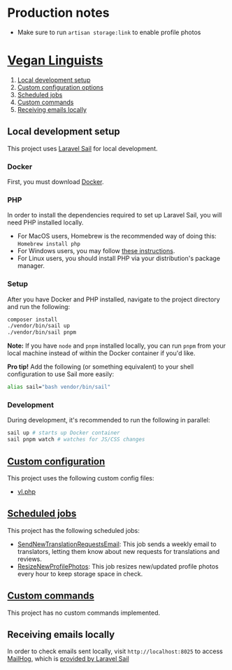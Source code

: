 # Production notes

-   Make sure to run `artisan storage:link` to enable profile photos

# [Vegan Linguists](https://veganlinguists.org)

1. [Local development setup](#local-development-setup)
1. [Custom configuration options](#custom-configuration-options)
1. [Scheduled jobs](#scheduled-jobs)
1. [Custom commands](#custom-commands)
1. [Receiving emails locally](#recieving-emails-locally)

## Local development setup

This project uses [Laravel Sail](https://laravel.com/docs/9.x/sail#main-content) for local development.

### Docker

First, you must download [Docker](https://www.docker.com/).

### PHP

In order to install the dependencies required to set up Laravel Sail, you will need PHP installed locally.

-   For MacOS users, Homebrew is the recommended way of doing this: `Homebrew install php`
-   For Windows users, you may follow [these instructions](https://phptherightway.com/#windows_setup).
-   For Linux users, you should install PHP via your distribution's package manager.

### Setup

After you have Docker and PHP installed, navigate to the project directory and run the following:

```bash
composer install
./vendor/bin/sail up
./vendor/bin/sail pnpm
```

**Note:** If you have `node` and `pnpm` installed locally, you can run `pnpm` from your local machine instead of within the Docker container if you'd like.

**Pro tip!** Add the following (or something equivalent) to your shell configuration to use Sail more easily:

```bash
alias sail="bash vendor/bin/sail"
```

### Development

During development, it's recommended to run the following in parallel:

```bash
sail up # starts up Docker container
sail pnpm watch # watches for JS/CSS changes
```

## [Custom configuration](https://laravel.com/docs/9.x/structure#the-config-directory)

This project uses the following custom config files:

-   [vl.php](https://github.com/veganhacktivists/vegan-linguists/blob/main/config/vl.php)

## [Scheduled jobs](https://laravel.com/docs/9.x/scheduling#main-content)

This project has the following scheduled jobs:

-   [SendNewTranslationRequestsEmail](https://github.com/veganhacktivists/vegan-linguists/blob/main/app/Jobs/SendNewTranslationRequestsEmail.php): This job sends a weekly email to translators, letting them know about new requests for translations and reviews.
-   [ResizeNewProfilePhotos](https://github.com/veganhacktivists/vegan-linguists/blob/main/app/Jobs/ResizeNewProfilePhotos.php): This job resizes new/updated profile photos every hour to keep storage space in check.

## [Custom commands](https://laravel.com/docs/9.x/artisan#writing-commands)

This project has no custom commands implemented.

## Receiving emails locally

In order to check emails sent locally, visit `http://localhost:8025` to access [MailHog](https://github.com/mailhog/MailHog), which is [provided by Laravel Sail](https://laravel.com/docs/9.x/sail#previewing-emails)
